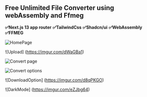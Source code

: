 ## Free Unlimited File Converter using webAssembly and Ffmeg

**✅Next.js 13 app router**
**✅TailwindCss**
**✅Shadcn/ui**
**✅WebAssembly**
**✅FFMEG**

![HomePage](https://imgur.com/CWv7yNF)

![Upload] (https://imgur.com/dWaGBa1)

![Convert page](https://imgur.com/EdsKGUT)

![Convert options](https://imgur.com/SFelype)

![DownloadOption] (https://imgur.com/d8qPKGO)

![DarkMode] (https://imgur.com/eZJbg64)
